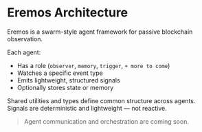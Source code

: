 # Eremos Architecture

Eremos is a swarm-style agent framework for passive blockchain observation.

Each agent:
- Has a role (`observer`, `memory`, `trigger`, `+ more to come`)
- Watches a specific event type
- Emits lightweight, structured signals
- Optionally stores state or memory

Shared utilities and types define common structure across agents.  
Signals are deterministic and lightweight — not reactive.

> Agent communication and orchestration are coming soon.
